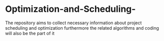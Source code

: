 # Optimization-and-Scheduling-
The repository aims to collect necessary information about project scheduling and optimization furthermore the related algorithms and coding will also be the part of it 

